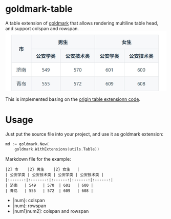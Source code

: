 # goldmark-table
A table extension of [goldmark](http://github.com/yuin/goldmark) that allows rendering multiline table head, and support colspan and rowspan.
![example](example.png)

This is implemented basing on the [origin table extensionn code](https://github.com/yuin/goldmark/blob/master/extension/table.go).

# Usage
Just put the source file into your project, and use it as goldmark extension:
```go
md := goldmark.New(
    goldmark.WithExtensions(utils.Table))
```
Markdown file for the example:
```makrdown
|2] 市    |2} 男生    |2} 女生   |
| 公安学类 | 公安技术类 | 公安学类 | 公安技术类 |
|:------:|:-------:|:------:|:------:|:------:|
| 济南   | 549   | 570  | 601   | 600 |
| 青岛   | 555   | 572  | 609   | 608 |
```
- |num}: colspan
- |num]: rowspan
- |num1}num2]: colspan and rowspan
